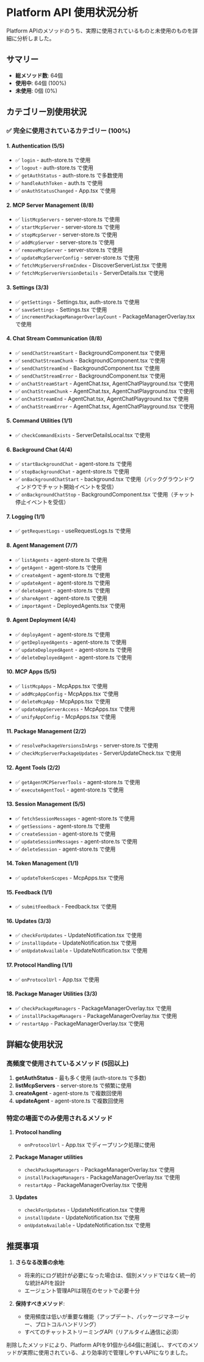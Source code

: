 # Platform API 使用状況分析

Platform APIのメソッドのうち、実際に使用されているものと未使用のものを詳細に分析しました。

## サマリー

- **総メソッド数**: 64個  
- **使用中**: 64個 (100%)
- **未使用**: 0個 (0%)

## カテゴリー別使用状況

### ✅ 完全に使用されているカテゴリー (100%)

#### 1. Authentication (5/5)
- ✅ `login` - auth-store.ts で使用
- ✅ `logout` - auth-store.ts で使用
- ✅ `getAuthStatus` - auth-store.ts で多数使用
- ✅ `handleAuthToken` - auth.ts で使用
- ✅ `onAuthStatusChanged` - App.tsx で使用

#### 2. MCP Server Management (8/8)
- ✅ `listMcpServers` - server-store.ts で使用
- ✅ `startMcpServer` - server-store.ts で使用
- ✅ `stopMcpServer` - server-store.ts で使用
- ✅ `addMcpServer` - server-store.ts で使用
- ✅ `removeMcpServer` - server-store.ts で使用
- ✅ `updateMcpServerConfig` - server-store.ts で使用
- ✅ `fetchMcpServersFromIndex` - DiscoverServerList.tsx で使用
- ✅ `fetchMcpServerVersionDetails` - ServerDetails.tsx で使用

#### 3. Settings (3/3)
- ✅ `getSettings` - Settings.tsx, auth-store.ts で使用
- ✅ `saveSettings` - Settings.tsx で使用
- ✅ `incrementPackageManagerOverlayCount` - PackageManagerOverlay.tsx で使用

#### 4. Chat Stream Communication (8/8)
- ✅ `sendChatStreamStart` - BackgroundComponent.tsx で使用
- ✅ `sendChatStreamChunk` - BackgroundComponent.tsx で使用
- ✅ `sendChatStreamEnd` - BackgroundComponent.tsx で使用
- ✅ `sendChatStreamError` - BackgroundComponent.tsx で使用
- ✅ `onChatStreamStart` - AgentChat.tsx, AgentChatPlayground.tsx で使用
- ✅ `onChatStreamChunk` - AgentChat.tsx, AgentChatPlayground.tsx で使用
- ✅ `onChatStreamEnd` - AgentChat.tsx, AgentChatPlayground.tsx で使用
- ✅ `onChatStreamError` - AgentChat.tsx, AgentChatPlayground.tsx で使用

#### 5. Command Utilities (1/1)
- ✅ `checkCommandExists` - ServerDetailsLocal.tsx で使用

#### 6. Background Chat (4/4)
- ✅ `startBackgroundChat` - agent-store.ts で使用
- ✅ `stopBackgroundChat` - agent-store.ts で使用
- ✅ `onBackgroundChatStart` - background.tsx で使用（バックグラウンドウィンドウでチャット開始イベントを受信）
- ✅ `onBackgroundChatStop` - BackgroundComponent.tsx で使用（チャット停止イベントを受信）

#### 7. Logging (1/1)
- ✅ `getRequestLogs` - useRequestLogs.ts で使用

#### 8. Agent Management (7/7)
- ✅ `listAgents` - agent-store.ts で使用
- ✅ `getAgent` - agent-store.ts で使用
- ✅ `createAgent` - agent-store.ts で使用
- ✅ `updateAgent` - agent-store.ts で使用
- ✅ `deleteAgent` - agent-store.ts で使用
- ✅ `shareAgent` - agent-store.ts で使用
- ✅ `importAgent` - DeployedAgents.tsx で使用

#### 9. Agent Deployment (4/4)
- ✅ `deployAgent` - agent-store.ts で使用
- ✅ `getDeployedAgents` - agent-store.ts で使用
- ✅ `updateDeployedAgent` - agent-store.ts で使用
- ✅ `deleteDeployedAgent` - agent-store.ts で使用

#### 10. MCP Apps (5/5)
- ✅ `listMcpApps` - McpApps.tsx で使用
- ✅ `addMcpAppConfig` - McpApps.tsx で使用
- ✅ `deleteMcpApp` - McpApps.tsx で使用
- ✅ `updateAppServerAccess` - McpApps.tsx で使用
- ✅ `unifyAppConfig` - McpApps.tsx で使用

#### 11. Package Management (2/2)
- ✅ `resolvePackageVersionsInArgs` - server-store.ts で使用
- ✅ `checkMcpServerPackageUpdates` - ServerUpdateCheck.tsx で使用

#### 12. Agent Tools (2/2)
- ✅ `getAgentMCPServerTools` - agent-store.ts で使用
- ✅ `executeAgentTool` - agent-store.ts で使用

#### 13. Session Management (5/5)
- ✅ `fetchSessionMessages` - agent-store.ts で使用
- ✅ `getSessions` - agent-store.ts で使用
- ✅ `createSession` - agent-store.ts で使用
- ✅ `updateSessionMessages` - agent-store.ts で使用
- ✅ `deleteSession` - agent-store.ts で使用

#### 14. Token Management (1/1)
- ✅ `updateTokenScopes` - McpApps.tsx で使用

#### 15. Feedback (1/1)
- ✅ `submitFeedback` - Feedback.tsx で使用

#### 16. Updates (3/3)
- ✅ `checkForUpdates` - UpdateNotification.tsx で使用
- ✅ `installUpdate` - UpdateNotification.tsx で使用
- ✅ `onUpdateAvailable` - UpdateNotification.tsx で使用

#### 17. Protocol Handling (1/1)
- ✅ `onProtocolUrl` - App.tsx で使用

#### 18. Package Manager Utilities (3/3)
- ✅ `checkPackageManagers` - PackageManagerOverlay.tsx で使用
- ✅ `installPackageManagers` - PackageManagerOverlay.tsx で使用
- ✅ `restartApp` - PackageManagerOverlay.tsx で使用

## 詳細な使用状況

### 高頻度で使用されているメソッド (5回以上)

1. **getAuthStatus** - 最も多く使用 (auth-store.ts で多数)
2. **listMcpServers** - server-store.ts で頻繁に使用
3. **createAgent** - agent-store.ts で複数回使用
4. **updateAgent** - agent-store.ts で複数回使用

### 特定の場面でのみ使用されるメソッド

1. **Protocol handling**
   - `onProtocolUrl` - App.tsx でディープリンク処理に使用

2. **Package Manager utilities**
   - `checkPackageManagers` - PackageManagerOverlay.tsx で使用
   - `installPackageManagers` - PackageManagerOverlay.tsx で使用
   - `restartApp` - PackageManagerOverlay.tsx で使用

3. **Updates**
   - `checkForUpdates` - UpdateNotification.tsx で使用
   - `installUpdate` - UpdateNotification.tsx で使用
   - `onUpdateAvailable` - UpdateNotification.tsx で使用

## 推奨事項

1. **さらなる改善の余地**:
   - 将来的にログ統計が必要になった場合は、個別メソッドではなく統一的な統計APIを設計
   - エージェント管理APIは現在のセットで必要十分

2. **保持すべきメソッド**:
   - 使用頻度は低いが重要な機能（アップデート、パッケージマネージャー、プロトコルハンドリング）
   - すべてのチャットストリーミングAPI（リアルタイム通信に必須）

削除したメソッドにより、Platform APIを91個から64個に削減し、すべてのメソッドが実際に使用されている、より効率的で管理しやすいAPIになりました。